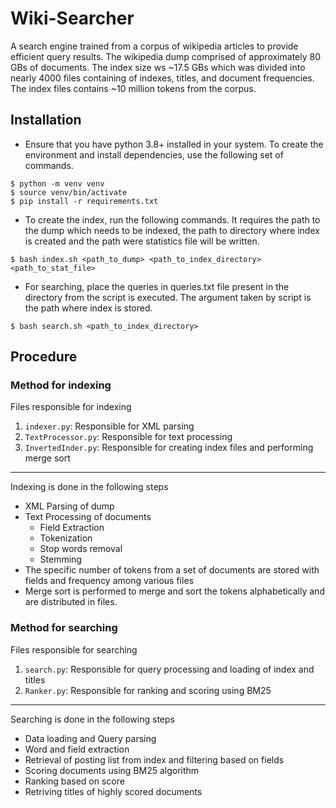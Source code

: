 # Wiki-Searcher

A search engine trained from a corpus of wikipedia articles to provide efficient query results. The
wikipedia dump comprised of approximately 80 GBs of documents. The index size ws ~17.5 GBs which was
divided into nearly 4000 files containing of indexes, titles, and document frequencies. The index
files contains ~10 million tokens from the corpus.

## Installation

* Ensure that you have python 3.8+ installed in your system. To create the environment and install
  dependencies, use the following set of commands.

```shell
$ python -m venv venv
$ source venv/bin/activate
$ pip install -r requirements.txt
```

* To create the index, run the following commands. It requires the path to the dump which needs to
  be indexed, the path to directory where index is created and the path were statistics file will be
  written.

```shell
$ bash index.sh <path_to_dump> <path_to_index_directory> <path_to_stat_file>
```

* For searching, place the queries in queries.txt file present in the directory from the script is
  executed. The argument taken by script is the path where index is stored.

```shell
$ bash search.sh <path_to_index_directory> 
```

## Procedure

### Method for indexing

Files responsible for indexing

1. `indexer.py`: Responsible for XML parsing
2. `TextProcessor.py`: Responsible for text processing
3. `InvertedInder.py`: Responsible for creating index files and performing merge sort

<hr/>

Indexing is done in the following steps

* XML Parsing of dump
* Text Processing of documents
    * Field Extraction
    * Tokenization
    * Stop words removal
    * Stemming
* The specific number of tokens from a set of documents are stored with fields and frequency among
  various files
* Merge sort is performed to merge and sort the tokens alphabetically and are distributed in files.

### Method for searching

Files responsible for searching

1. `search.py`: Responsible for query processing and loading of index and titles
2. `Ranker.py`: Responsible for ranking and scoring using BM25

<hr/>

Searching is done in the following steps

* Data loading and Query parsing
* Word and field extraction
* Retrieval of posting list from index and filtering based on fields
* Scoring documents using BM25 algorithm
* Ranking based on score
* Retriving titles of highly scored documents